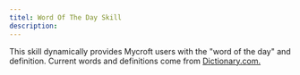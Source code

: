 ```yaml
---
titel: Word Of The Day Skill
description: 
---
```

This skill dynamically provides Mycroft users with the "word of the day" and definition. Current words and definitions come from
[Dictionary.com.](Dictionary.com)
